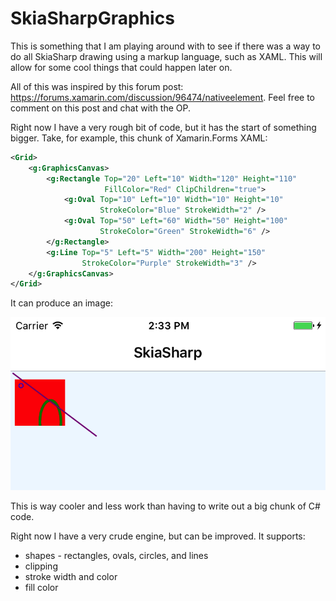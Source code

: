 # SkiaSharpGraphics

This is something that I am playing around with to see if there was a way to do all 
SkiaSharp drawing using a markup language, such as XAML. This will allow for some 
cool things that could happen later on.

All of this was inspired by this forum post: https://forums.xamarin.com/discussion/96474/nativeelement. Feel free to comment on this post and chat with the OP.

Right now I have a very rough bit of code, but it has the start of something bigger.
Take, for example, this chunk of Xamarin.Forms XAML:

```xml
<Grid>
    <g:GraphicsCanvas>
        <g:Rectangle Top="20" Left="10" Width="120" Height="110" 
                     FillColor="Red" ClipChildren="true">
            <g:Oval Top="10" Left="10" Width="10" Height="10" 
                    StrokeColor="Blue" StrokeWidth="2" />
            <g:Oval Top="50" Left="60" Width="50" Height="100" 
                    StrokeColor="Green" StrokeWidth="6" />
        </g:Rectangle>
        <g:Line Top="5" Left="5" Width="200" Height="150"
                StrokeColor="Purple" StrokeWidth="3" />
    </g:GraphicsCanvas>
</Grid>
```

It can produce an image:

![output](images/drawing.png)

This is way cooler and less work than having to write out a big chunk of C# code.

Right now I have a very crude engine, but can be improved. It supports:

 - shapes - rectangles, ovals, circles, and lines
 - clipping
 - stroke width and color
 - fill color
